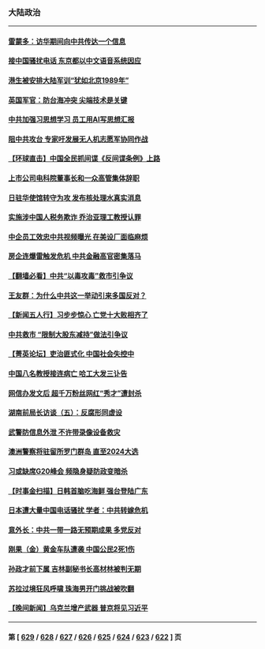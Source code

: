 ### 大陆政治
---
#### [雷蒙多：访华期间向中共传达一个信息](../../pages/ncid277/n14066413.md) 
#### [接中国骚扰电话 东京都以中文语音系统因应](../../pages/ncid277/n14066402.md) 
#### [港生被安排大陆军训“犹如北京1989年”](../../pages/ncid277/n14066075.md) 
#### [英国军官：防台海冲突 尖端技术是关键](../../pages/ncid277/n14066387.md) 
#### [中共加强习思想学习 员工用AI写思想汇报](../../pages/ncid277/n14066379.md) 
#### [阻中共攻台 专家吁发展无人机志愿军协同作战](../../pages/ncid277/n14066126.md) 
#### [【环球直击】中国全民抓间谍《反间谍条例》上路](../../pages/ncid277/n14065901.md) 
#### [上市公司电科院董事长和一众高管集体辞职](../../pages/ncid277/n14066168.md) 
#### [日驻华使馆转守为攻 发布核处理水真实消息](../../pages/ncid277/n14066186.md) 
#### [实施涉中国人税务欺诈 乔治亚理工教授认罪](../../pages/ncid277/n14066171.md) 
#### [中企员工效忠中共视频曝光 在美设厂面临麻烦](../../pages/ncid277/n14065524.md) 
#### [房企连爆雷触发危机 中共金融高官密集落马](../../pages/ncid277/n14066078.md) 
#### [【翻墙必看】中共“以毒攻毒”救市引争议](../../pages/ncid277/n14066121.md) 
#### [王友群：为什么中共这一举动引来多国反对？](../../pages/ncid277/n14066102.md) 
#### [【新闻五人行】习步步惊心 亡党十大败相齐了](../../pages/ncid277/n14066016.md) 
#### [中共救市 “限制大股东减持”做法引争议](../../pages/ncid277/n14066077.md) 
#### [【菁英论坛】吏治匪式化 中国社会失控中](../../pages/ncid277/n14066063.md) 
#### [中国八名教授接连病亡 哈工大发三讣告](../../pages/ncid277/n14066050.md) 
#### [网信办发文后 超千万粉丝网红“秀才”遭封杀](../../pages/ncid277/n14066034.md) 
#### [湖南前局长访谈（五）：反腐形同虚设](../../pages/ncid277/n14066031.md) 
#### [武警防信息外泄 不许带录像设备救灾](../../pages/ncid277/n14066025.md) 
#### [澳洲警察将驻留所罗门群岛 直至2024大选](../../pages/ncid277/n14065959.md) 
#### [习或缺席G20峰会 频隐身疑防政变暗杀](../../pages/ncid277/n14066020.md) 
#### [【时事金扫描】日韩首脑吃海鲜 强台登陆广东](../../pages/ncid277/n14065965.md) 
#### [日本遭大量中国电话骚扰 学者：中共转嫁危机](../../pages/ncid277/n14065963.md) 
#### [意外长：中共一带一路无预期成果 多党反对](../../pages/ncid277/n14065949.md) 
#### [刚果（金）黄金车队遭袭 中国公民2死1伤](../../pages/ncid277/n14065962.md) 
#### [孙政才前下属 吉林副秘书长高材林被判无期](../../pages/ncid277/n14065798.md) 
#### [苏拉过境狂风呼啸 珠海男开门挑战被吹翻](../../pages/ncid277/n14065845.md) 
#### [【晚间新闻】乌克兰增产武器 普京将见习近平](../../pages/ncid277/n14065848.md) 

---
#### 第 [ [629](./629.md) / [628](./628.md) / [627](./627.md) / [626](./626.md) / [625](./625.md) / [624](./624.md) / [623](./623.md) / [622](./622.md) ] 页
